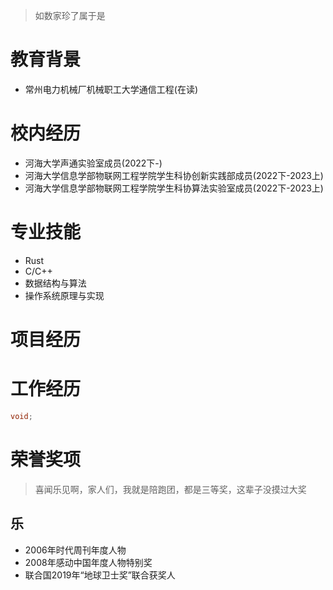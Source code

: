 > 如数家珍了属于是
# 教育背景

- 常州电力机械厂机械职工大学通信工程(在读)

# 校内经历

- 河海大学声通实验室成员(2022下-)
- 河海大学信息学部物联网工程学院学生科协创新实践部成员(2022下-2023上)
- 河海大学信息学部物联网工程学院学生科协算法实验室成员(2022下-2023上)

# 专业技能

- Rust
- C/C++
- 数据结构与算法
- 操作系统原理与实现

# 项目经历

# 工作经历
```cpp
void;
```
# 荣誉奖项
> 喜闻乐见啊，家人们，我就是陪跑团，都是三等奖，这辈子没摸过大奖
## 乐
- 2006年时代周刊年度人物
- 2008年感动中国年度人物特别奖
- 联合国2019年“地球卫士奖”联合获奖人
